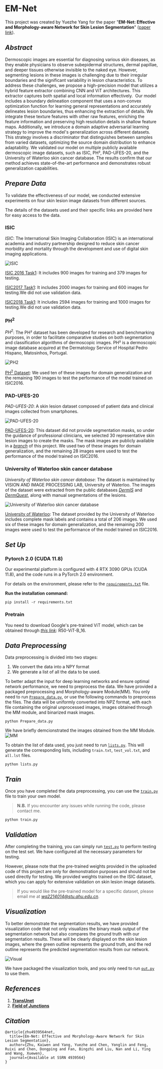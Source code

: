 # EM-Net

This project was created by Yuezhe Yang for the paper "**EM-Net: Effective and Morphology-aware Network for Skin Lesion Segmentation**" ([paper link]()).

## ***Abstract***
Dermoscopic images are essential for diagnosing various skin diseases, as they enable physicians to observe subepidermal structures, dermal papillae, and deeper tissues otherwise invisible to the naked eye. However, segmenting lesions in these
images is challenging due to their irregular boundaries and the significant variability in lesion characteristics. To address these challenges, we propose a high-precision model that utilizes a hybrid feature extractor combining CNN and ViT architectures. This extractor captures both spatial and local information effectively.  Our model includes a boundary delineation component that uses a non-convex optimization function for learning general representations and accurately delineates lesion boundaries, thus enhancing the extraction of details. We integrate these texture
features with other raw features, enriching the feature information and preserving high resolution details in shallow feature maps. Additionally, we introduce a domain adaptive adversarial learning strategy to improve the model's generalization across different datasets. This strategy involves a discriminator that distinguishes between samples from varied datasets, optimizing the source domain distribution to enhance adaptability. We validated our model on multiple publicly available dermoscopic image datasets, such as ISIC, PH², PAD-UFES-20, and the University of Waterloo skin cancer database. The results confirm that our method achieves state-of-the-art
performance and demonstrates robust generalization capabilities.


## ***Prepare Data***

To validate the effectiveness of our model, we conducted extensive experiments on four skin lesion image datasets from different sources.

The details of the datasets used and their specific links are provided here for easy access to the data.

### **ISIC**

*ISIC*: The International Skin Imaging Collaboration (ISIC) is an international academia and industry partnership designed to reduce skin cancer morbidity and mortality through the development and use of digital skin imaging applications.

![ISIC](/demo/ISIC_0000006.jpg)

[ISIC 2016 Task1](https://challenge.isic-archive.com/data/): It includes 900 images for training and 379 images for testing.

[ISIC2017 Task1](https://challenge.isic-archive.com/data/#2017): It includes 2000 images for training and 600 images for testing.We did not use validation data.

[ISIC2018 Task1](https://challenge.isic-archive.com/data/#2018): It includes 2594 images for training and 1000 images for testing.We did not use validation data.

### **PH<sup>2</sup>**

*PH<sup>2</sup>*: The PH² dataset has been developed for research and benchmarking purposes, in order to facilitate comparative studies on both segmentation and classification algorithms of dermoscopic images. PH² is a dermoscopic image database acquired at the Dermatology Service of Hospital Pedro Hispano, Matosinhos, Portugal.

![PH<sup>2</sup>](/demo/IMD010.bmp)

[PH<sup>2</sup> Dataset](https://www.fc.up.pt/addi/ph2%20database.html): We used ten of these images for domain generalization and the remaining 190 images to test the performance of the model trained on ISIC2016.

### **PAD-UFES-20**

*PAD-UFES-20*: A skin lesion dataset composed of patient data and clinical images collected from smartphones.

![PAD-UFES-20](/demo/PAT_32_44_211.png)

[PAD-UFES-20](https://data.mendeley.com/datasets/zr7vgbcyr2/1): This dataset did not provide segmentation masks, so under the guidance of professional clinicians, we selected 30 representative skin lesion images to create the masks. The mask images are publicly available in a [*branch*](https://github.com/Bean-Young/EM-Net/tree/GroudTruth-for-PAD) of this project. We used two of these images for domain generalization, and the remaining 28 images were used to test the performance of the model trained on ISIC2016.

### **University of Waterloo skin cancer database**

*University of Waterloo skin cancer database*: The dataset is maintained by VISION AND IMAGE PROCESSING LAB, University of Waterloo. The images of the dataset were extracted from the public databases [*DermIS*](https://www.dermis.net/dermisroot/en/home/index.htm) and [*DermQuest*](https://www.emailmeform.com/builder/form/Ne0j8da9bb7U4h6t1f), along with manual segmentations of the lesions.

![University of Waterloo skin cancer database](/demo/46_orig.jpg)

[University of Waterloo](https://uwaterloo.ca/vision-image-processing-lab/research-demos/skin-cancer-detection): The dataset provided by the University of Waterloo includes complete mask labels and contains a total of 206 images. We used six of these images for domain generalization, and the remaining 200 images were used to test the performance of the model trained on ISIC2016.


## ***Set Up***

### Pytorch 2.0 (CUDA 11.8)
Our experimental platform is configured with 4 RTX 3090 GPUs (CUDA 11.8), and the code runs in a PyTorch 2.0 environment.

For details on the environment, please refer to the [`requirements.txt`](requirements.txt) file.

**Run the installation command:**
```
pip install -r requirements.txt
```
### Pretrain

You need to download Google's pre-trained ViT model, which can be obtained through [*this link*](https://console.cloud.google.com/storage/browser/_details/vit_models/imagenet21k/R50%2BViT-B_16.npz;tab=live_object): R50-ViT-B_16.

## ***Data Preprocessing***

Data preprocessing is divided into two stages: 
1) We convert the data into a NPY format 
2) We generate a list of all the data to be used.

To better adapt the input for deep learning networks and ensure optimal network performance, we need to preprocess the data. We have provided a packaged preprocessing and Morphology-aware Module(MM). You only need to run [`Prepare_data.py`](Prepare_data.py), or use the following commands to preprocess the files. The data will be uniformly converted into NPZ format, with each file containing the original unprocessed images, images obtained through the MM module, and binarized mask images.

```
python Prepare_data.py
```
We have briefly demcionstrated the images obtained from the MM Module.
![MM](/demo/MM.png)


To obtain the list of data used, you just need to run [`lists.py`](lists.py). This will generate the corresponding lists, including `train.txt`, `test_vol.txt`, and `all.lst` files.

```
python lists.py
```

## ***Train***

Once you have completed the data preprocessing, you can use the [`train.py`](train.py) file to train your own model.

>**N.B.** If you encounter any issues while running the code, please contact me.
```
python train.py
```

## ***Validation***

After completing the training, you can simply run [`test.py`](test.py) to perform testing on the test set. We have configured all the necessary parameters for testing.

However, please note that the pre-trained weights provided in the uploaded code of this project are only for demonstration purposes and should not be used directly for testing. We provided weights trained on the ISIC dataset, which you can apply for extensive validation on skin lesion image datasets.

>If you would like the pre-trained model for a specific dataset, please email me at *<wa2214014@stu.ahu.edu.cn>*.

## ***Visualization***

To better demonstrate the segmentation results, we have provided visualization code that not only visualizes the binary mask output of the segmentation network but also compares the ground truth with our segmentation results. These will be clearly displayed on the skin lesion images, where the green outline represents the ground truth, and the red outline represents the predicted segmentation results from our network.

![Visual](/demo/visual.png)

We have packaged the visualization tools, and you only need to run [`out.py`](/output/out.py) to use them.

## ***References***
1) [**TransUnet**](https://github.com/Beckschen/TransUNet)
2) [**Field of Junctions**](https://github.com/dorverbin/fieldofjunctions)

## ***Citation***

```
@article{zhu4939564net,
  title={Em-Net: Effective and Morphology-Aware Network for Skin Lesion Segmentation},
  author={Zhu, Kaiwen and Yang, Yuezhe and Chen, Yonglin and Feng, Ruixi and Chen, Dongping and Fan, Bingzhi and Liu, Nan and Li, Ying and Wang, Xuewen},
  journal={Available at SSRN 4939564}
}
```
